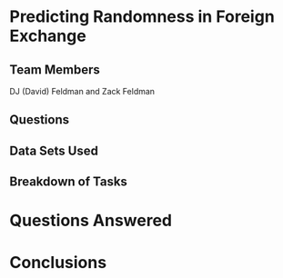 # Predicting Randomness in Foreign Exchange
## Team Members
DJ (David) Feldman and Zack Feldman
## Questions
## Data Sets Used
## Breakdown of Tasks
# Questions Answered
# Conclusions
